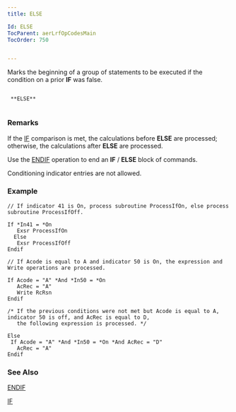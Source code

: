 ```yaml
---
title: ELSE

Id: ELSE
TocParent: aerLrfOpCodesMain
TocOrder: 750


---
```


Marks the beginning of a group of statements to be executed if the condition on a prior **IF** was false. 

```

 **ELSE** 
        
```

### Remarks
If the [IF](IF.html) comparison is met, the calculations before **ELSE** are processed; otherwise, the calculations after **ELSE** are processed. 

Use the [ENDIF](ENDIF.html) operation to end an **IF** / **ELSE** block of commands. 

Conditioning indicator entries are not allowed. 

### Example

```
// If indicator 41 is On, process subroutine ProcessIfOn, else process subroutine ProcessIfOff. 

If *In41 = *On
   Exsr ProcessIfOn
  Else
   Exsr ProcessIfOff
Endif 

// If Acode is equal to A and indicator 50 is On, the expression and Write operations are processed. 

If Acode = "A" *And *In50 = *On
   AcRec = "A"
   Write RcRsn
Endif 

/* If the previous conditions were not met but Acode is equal to A, indicator 50 is off, and AcRec is equal to D,
   the following expression is processed. */ 

Else
 If Acode = "A" *And *In50 = *On *And AcRec = "D" 
   AcRec = "A" 
Endif 
```

### See Also
[ENDIF](ENDIF.html)

[IF](IF.html) 
